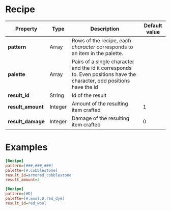 # Recipe

|Property|Type|Description|Default value|
|-|-|-|-|
|**pattern**|Array|Rows of the recipe, each *character* corresponds to an item in the palette.||
|**palette**|Array|Pairs of a single character and the id it corresponds to. Even positions have the character, odd positions have the id||
|**result_id**|String|Id of the result||
|**result_amount**|Integer|Amount of the resulting item crafted|1|
|**result_damage**|Integer|Damage of the resulting item crafted|0|

# Examples

```ini
[Recipe]
pattern=[###,###,###]
palette=[#,cobblestone]
result_id=armored_cobblestone
result_amount=2
```


```ini
[Recipe]
pattern=[#D]
palette=[#,wool,D,red_dye]
result_id=red_wool
```